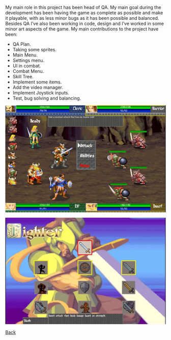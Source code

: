 My main role in this project has been head of QA. My main goal during the development has been having the game as complete as possible and make it playable, with as less minor bugs as it has been possible and balanced. Besides QA I’ve also been working in code, design and I’ve worked in some minor art aspects of the game.
My main contributions to the project have been:
* QA Plan.
* Taking some sprites.
* Main Menu.
* Settings menu.
* UI in combat.
* Combat Menu.
* Skill Tree.
* Implement some items.
* Add the video manager.
* Implement Joystick inputs.
* Test, bug solving and balancing.

!["Combat"](https://github.com/manelmourelo/Quest-Boss-Balancing-Design/blob/master/combat.gif)

!["SkillTree"](https://github.com/manelmourelo/Quest-Boss-Balancing-Design/blob/master/skillTree.gif)

[Back](https://wilhelman.github.io/DD-Wrath-of-Silumgar/)
